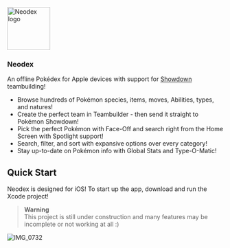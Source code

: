 <img src="https://user-images.githubusercontent.com/40375449/182772752-d1ac49b9-8d95-42fb-8a80-c319feb3285d.png" alt="Neodex logo" width="100"/>

### Neodex

An offline Pokédex for Apple devices with support for [Showdown](https://play.pokemonshowdown.com) teambuilding!

- Browse hundreds of Pokémon species, items, moves, Abilities, types, and natures!
- Create the perfect team in Teambuilder - then send it straight to Pokémon Showdown!
- Pick the perfect Pokémon with Face-Off and search right from the Home Screen with Spotlight support!
- Search, filter, and sort with expansive options over every category!
- Stay up-to-date on Pokémon info with Global Stats and Type-O-Matic!

## Quick Start
Neodex is designed for iOS! To start up the app, download and run the Xcode project!

> **Warning**<br>
> This project is still under construction and many features may be incomplete or not working at all :)

![IMG_0732](https://user-images.githubusercontent.com/40375449/182405744-455d7de2-3a67-4814-adcb-7728c8f36716.jpeg)
